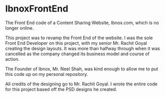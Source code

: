 # IbnoxFrontEnd
The Front End code of a Content Sharing Website, Ibnox.com, which is no longer online.

This project was to revamp the Front End of the website. I was the sole Front End Developer on this project, with my senior Mr. Rachit Goyal creating the design layouts. It was more than halfway through when it was cancelled as the company changed its business model and course of action.

The Founder of Ibnox, Mr. Neel Shah, was kind enough to allow me to put this code up on my personal repository.

All credits of the designing go to Mr. Rachit Goyal. I wrote the entire code for this project based off the PSD designs he created.


